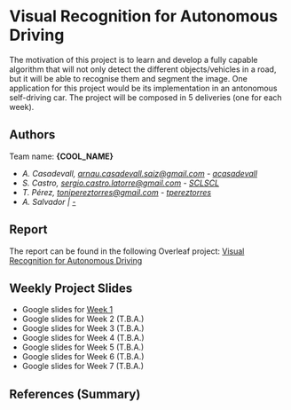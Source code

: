 # Visual Recognition for Autonomous Driving
The motivation of this project is to learn and develop a fully capable algorithm that will not only detect the different objects/vehicles in a road, but it will be able to recognise them and segment the image. One application for this project would be its implementation in an antonomous self-driving car. The project will be composed in 5 deliveries (one for each week).

## Authors
Team name: **{COOL_NAME}**
- _A. Casadevall, arnau.casadevall.saiz@gmail.com - [acasadevall](https://github.com/acasadevall)_
- _S. Castro, sergio.castro.latorre@gmail.com - [SCLSCL](https://github.com/SCLSCL)_
- _T. Pérez, tonipereztorres@gmail.com - [tpereztorres](https://github.com/tpereztorres)_
- _A. Salvador | [-](#)_

## Report
The report can be found in the following Overleaf project: [Visual Recognition for Autonomous Driving](https://www.overleaf.com/read/rdhqqspzqjrx)

## Weekly Project Slides
- Google slides for [Week 1](#)
- Google slides for Week 2 (T.B.A.)
- Google slides for Week 3 (T.B.A.)
- Google slides for Week 4 (T.B.A.)
- Google slides for Week 5 (T.B.A.)
- Google slides for Week 6 (T.B.A.)
- Google slides for Week 7 (T.B.A.)

## References (Summary)
